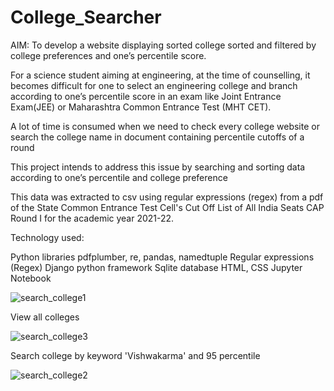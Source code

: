 # College_Searcher 

AIM: To develop a website displaying sorted college sorted and filtered by college preferences  and one’s percentile score.


For a science student aiming at engineering, at the time of counselling, it becomes difficult for one to select an engineering college and branch according to one’s percentile score in an exam like Joint Entrance Exam(JEE) or Maharashtra Common Entrance Test (MHT CET). 

A lot of time is consumed when we need to check every college website or search the college name in document containing percentile cutoffs of a round

This project intends to address this issue by searching and sorting data according to one’s percentile and college preference

This data was extracted to csv using regular expressions (regex) from a pdf of the State Common Entrance Test Cell's Cut Off List of All India Seats CAP Round I for the academic year 2021-22.

Technology used: 

Python libraries pdfplumber, re, pandas, namedtuple
Regular expressions (Regex)
Django python framework
Sqlite database 
HTML, CSS
Jupyter Notebook

![search_college1](https://user-images.githubusercontent.com/90515944/171365687-50d00edd-4b39-4bc6-8f22-d7a6bce7378e.png)

View all colleges 

![search_college3](https://user-images.githubusercontent.com/90515944/171365451-adf58ea2-725b-4557-9f5f-dace1ced05fb.png)

Search college by keyword 'Vishwakarma' and 95 percentile

![search_college2](https://user-images.githubusercontent.com/90515944/171365939-fb5638a2-4cb3-42be-a653-20409b46b7fc.png)
